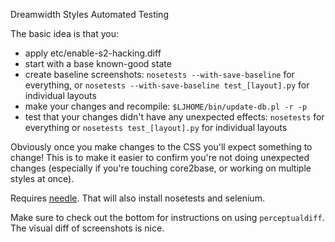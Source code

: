 Dreamwidth Styles Automated Testing

The basic idea is that you:
* apply etc/enable-s2-hacking.diff
* start with a base known-good state
* create baseline screenshots: `nosetests --with-save-baseline` for everything, or `nosetests --with-save-baseline test_[layout].py` for individual layouts
* make your changes and recompile: `$LJHOME/bin/update-db.pl -r -p`
* test that your changes didn't have any unexpected effects: `nosetests` for everything or `nosetests test_[layout].py` for individual layouts

Obviously once you make changes to the CSS you'll expect something to change! This is to make it easier to confirm you're not doing unexpected changes (especially if you're touching core2base, or working on multiple styles at once).

Requires [needle](http://needle.readthedocs.org/en/latest/). That will also install nosetests and selenium.

Make sure to check out the bottom for instructions on using `perceptualdiff`. The visual diff of screenshots is nice.

